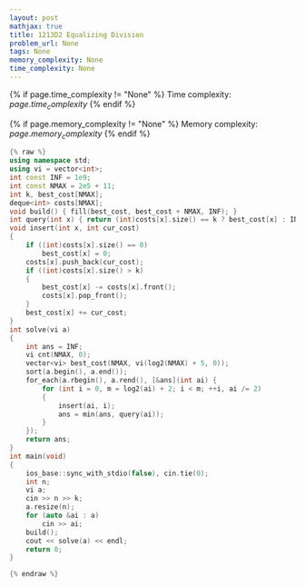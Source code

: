 ```yaml
---
layout: post
mathjax: true
title: 1213D2 Equalizing Division
problem_url: None
tags: None
memory_complexity: None
time_complexity: None
---
```




{% if page.time_complexity != "None" %}
Time complexity: ${{ page.time_complexity }}$
{% endif %}

{% if page.memory_complexity != "None" %}
Memory complexity: ${{ page.memory_complexity }}$
{% endif %}

```cpp
{% raw %}
using namespace std;
using vi = vector<int>;
int const INF = 1e9;
int const NMAX = 2e5 + 11;
int k, best_cost[NMAX];
deque<int> costs[NMAX];
void build() { fill(best_cost, best_cost + NMAX, INF); }
int query(int x) { return (int)costs[x].size() == k ? best_cost[x] : INF; }
void insert(int x, int cur_cost)
{
    if ((int)costs[x].size() == 0)
        best_cost[x] = 0;
    costs[x].push_back(cur_cost);
    if ((int)costs[x].size() > k)
    {
        best_cost[x] -= costs[x].front();
        costs[x].pop_front();
    }
    best_cost[x] += cur_cost;
}
int solve(vi a)
{
    int ans = INF;
    vi cnt(NMAX, 0);
    vector<vi> best_cost(NMAX, vi(log2(NMAX) + 5, 0));
    sort(a.begin(), a.end());
    for_each(a.rbegin(), a.rend(), [&ans](int ai) {
        for (int i = 0, m = log2(ai) + 2; i < m; ++i, ai /= 2)
        {
            insert(ai, i);
            ans = min(ans, query(ai));
        }
    });
    return ans;
}
int main(void)
{
    ios_base::sync_with_stdio(false), cin.tie(0);
    int n;
    vi a;
    cin >> n >> k;
    a.resize(n);
    for (auto &ai : a)
        cin >> ai;
    build();
    cout << solve(a) << endl;
    return 0;
}

{% endraw %}
```